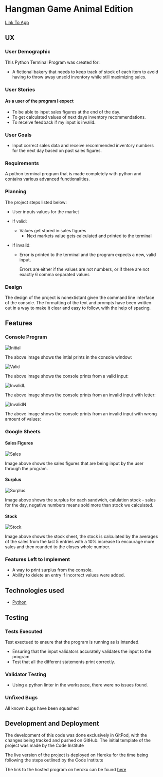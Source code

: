 # Hangman Game Animal Edition

[Link To App](https://lsws.herokuapp.com/)

## UX

### User Demographic

This Python Terminal Program was created for:

- A fictional bakery that needs to keep track of stock of each item to avoid having to throw away unsold inventory while still maximizing sales.

### User Stories

#### As a user of the program I expect

- To be able to input sales figures at the end of the day.
- To get calculated values of next days inventory recommendations.
- To receive feedback if my input is invalid.

### User Goals

- Input correct sales data and receive recommended inventory numbers for the next day based on past sales figures.

### Requirements

A python terminal program that is made completely with python and contains various advanced functionalities.

### Planning

The project steps listed below:

- User inputs values for the market
- If valid:
  - Values get stored in sales figures
    - Next markets value gets calculated and printed to the terminal
- If Invalid:

  - Error is printed to the terminal and the program expects a new, valid input.

    Errors are either if the values are not numbers, or if there are not exactly 6 comma separated values

### Design

The design of the project is nonextistant given the command line interface of the console. The formatting of the text and prompts have been written out in a way to make it clear and easy to follow, with the help of spacing.

## Features

### Console Program

![Initial](/readme-imgs/initial.png)

The above image shows the intial prints in the console window:

![Valid](/readme-imgs/valid.png)

The above image shows the console prints from a valid input:

![InvalidL](/readme-imgs/invalidl.png)

The above image shows the console prints from an invalid input with letter:

![InvalidN](/readme-imgs/invalidn.png)

The above image shows the console prints from an invalid input with wrong amount of values:

### Google Sheets

#### Sales Figures

![Sales](/readme-imgs/sales.png)

Image above shows the sales figures that are being input by the user through the program.

#### Surplus

![Surplus](/readme-imgs/surplus.png)

Image above shows the surplus for each sandwich, calulation stock - sales for the day, negative numbers means sold more than stock we calculated.

#### Stock

![Stock](/readme-imgs/stock.png)

Image above shows the stock sheet, the stock is calculated by the averages of the sales from the last 5 entries with a 10% increase to encourage more sales and then rounded to the closes whole number.

### Features Left to Implement

- A way to print surplus from the console.
- Ability to delete an entry if incorrect values were added.

## Technologies used

- [Python](https://www.python.org/)

## Testing

### Tests Executed

Test exectued to ensure that the program is running as is intended.

- Ensuring that the input validators accurately validates the input to the program
- Test that all the different statements print correctly.

### Validator Testing

- Using a python linter in the workspace, there were no issues found.

### Unfixed Bugs

All known bugs have been squashed

## Development and Deployment

The development of this code was done exclusively in GitPod, with the changes being tracked and pushed on GitHub. The initial template of the project was made by the Code Institute

The live version of the project is deployed on Heroku for the time being following the steps outlined by the Code Institute

The link to the hosted program on heroku can be found [here](https://lsws.herokuapp.com/)
